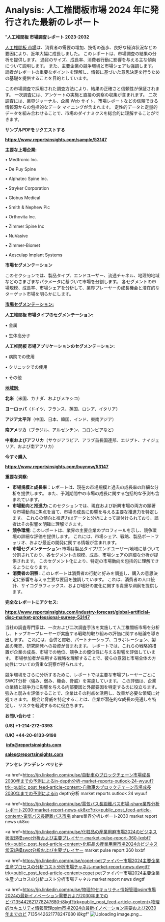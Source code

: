 # Analysis: 人工椎間板市場 2024 年に発行された最新のレポート

"<strong>人工椎間板 市場調査レポート 2023-2032</strong>

<a href=https://www.reportsinsights.com/sample/53147>人工椎間板 市場</a>は、消費者の需要の増加、技術の進歩、良好な経済状況などの要因により、近年大幅に成長しました。 このレポートは、市場調査の結果の分析を提供します。 通貨のサイズ、成長率、消費者行動に影響を与える主な傾向について説明します。 また、主要企業の競争環境と市場シェアも強調します。 読者がレポートの重要なポイントを理解し、情報に基づいた意思決定を行うための基礎を提供することを目的としています。

この市場調査で採用された調査方法により、結果の正確さと信頼性が保証されます。 一次調査には、アンケートの実施と直接の洞察の収集が含まれます。 二次調査には、業界ジャーナル、企業 Web サイト、市場レポートなどの信頼できる情報源からの包括的なデータ マイニングが含まれます。 定性的データと定量的データを組み合わせることで、市場のダイナミクスを総合的に理解することができます。

<strong><b>サンプルPDFをリクエストする</b></strong>

<a href=https://www.reportsinsights.com/sample/53147><strong><u>https://www.reportsinsights.com/sample/53147</u></strong></a>

<strong>主要な上場企業:</strong>

• Medtronic Inc.

• De Puy Spine

• Alphatec Spine Inc.

• Stryker Corporation

• Globus Medical

• Smith & Nephew Plc

• Orthovita Inc.

• Zimmer Spine Inc

• NuVasive

• Zimmer-Biomet

• Aesculap Implant Systems

<strong>市場セグメンテーション</strong>

このセクションでは、製品タイプ、エンドユーザー、流通チャネル、地理的地域などのさまざまなパラメータに基づいて市場を分割します。 各セグメントの市場規模、成長率、市場シェアを分析して、業界プレーヤーの成長機会と潜在的なターゲット市場を明らかにします。

<strong><u>市場セグメンテーション</u></strong><strong><u>:</u></strong>

<strong>人工椎間板 市場タイプのセグメンテーション:</strong>

• 金属

• 生体高分子

<strong>人工椎間板 市場アプリケーションのセグメンテーション:</strong>

• 病院での使用

• クリニックでの使用

• その他

<strong><u>地域別</u></strong><strong><u>:</u></strong>

<strong>北米</strong>（米国、カナダ、およびメキシコ）

<strong>ヨーロッパ</strong>（ドイツ、フランス、英国、ロシア、イタリア）

<strong>アジア太平洋</strong>（中国、日本、韓国、インド、東南アジア）

<strong>南アメリカ</strong>（ブラジル、アルゼンチン、コロンビアなど）

<strong>中東およびアフリカ</strong>（サウジアラビア、アラブ首長国連邦、エジプト、ナイジェリア、および南アフリカ）

<strong>今すぐ購入</strong>

<a href=https://www.reportsinsights.com/buynow/53147><strong><u>https://www.reportsinsights.com/buynow/53147</u></strong></a>

<strong>重要な洞察:</strong>
<ul>
  <li><strong>市場規模と成長率：</strong>レポートは、現在の市場規模と過去の成長率の詳細な分析を提供します。 また、予測期間中の市場の成長に関する包括的な予測も含まれています。</li>
  <li><strong>市場動向と推進力:</strong>このセクションでは、現在および新興市場の両方の顕著な市場動向に焦点を当て、市場の成長に影響を与える主要な推進力を特定します。 これらの傾向と推進力はデータと分析によって裏付けられており、読者はその影響を明確に理解できます。</li>
  <li><strong>競争環境</strong>: このレポートは、業界の主要企業のプロフィールを示し、競争環境の詳細な評価を提供します。 これには、市場シェア、戦略、製品ポートフォリオ、および最近の開発に関する情報が含まれます。</li>
  <li><strong>市場セグメンテーション: </strong>市場は製品タイプ/エンドユーザー/地域に基づいて分割されており、各セグメントの規模、成長、市場シェアの詳細な分析が提供されます。 このセグメント化により、特定の市場動向を包括的に理解できるようになります。</li>
  <li><strong>消費者の洞察 : </strong>このレポートは消費者の行動と好みを調査し、購入の意思決定に影響を与える主要な要因を強調しています。 これは、消費者の人口統計、サイコグラフィックス、および嗜好の変化に関する貴重な洞察を提供します。</li>
</ul>
<strong>完全なレポートにアクセス:</strong>

<a href=https://www.reportsinsights.com/industry-forecast/global-artificial-disc-market-professional-survey-53147><strong><u><b>https://www.reportsinsights.com/industry-forecast/global-artificial-disc-market-professional-survey-53147</b></u></strong></a>

当社の調査専門家は、一次および二次調査手法を実施して人工椎間板市場を分析し、トップキープレーヤーが実施する戦略的取り組みの評価に関する結論を導き出します。 これには、合併と買収、パートナーシップ、コラボレーション、製品の発売、研究開発への投資が含まれます。 レポートでは、これらの戦略的措置が企業の成長、市場での地位、競争上の優位性に与える影響を評価しています。 市場参加者が採用する戦略を理解することで、彼らの意図と市場全体の方向性についての貴重な洞察が得られます。

競争環境をさらに分析するために、レポートでは主要な市場プレーヤーごとにSWOT分析（強み、弱み、機会、脅威）を実施しています。 この評価は、企業の業績と競争力に影響を与える内部要因と外部要因を特定するのに役立ちます。 強みと弱みを評価することで、企業はその利点を活用し、改善が必要な領域に対処できます。 機会と脅威を特定することは、企業が潜在的な成長の見通しを特定し、リスクを軽減するのに役立ちます。

<strong>お問い合わせ：</strong>

<strong>(US) +1-214-272-0393</strong>

<strong>(UK) +44-20-8133-9198</strong>

<strong> </strong><a href=info@reportsinsights.com><strong><u>info@reportsinsights.com</u></strong></a>

<a href=sales@reportsinsights.com><strong><u>sales@reportsinsights.com</u></strong></a>

<strong>アンセレ アンデレン ベリヒテ</strong>

<a href=https://jp.linkedin.com/pulse/自動車のブロックチェーン市場成長2030年までの予測によるin-depth分析-market-reports-outlook-24-wyuuf?trk=public_post_feed-article-content>自動車のブロックチェーン市場成長2030年までの予測によるin depth分析 market reports outlook 24 wyuuf</a>

<a href=https://jp.linkedin.com/pulse/電気バス長距離バス市場-share業界分析レポート2030-market-report-news-uk8xc?trk=public_post_feed-article-content>電気バス長距離バス市場 share業界分析レポート2030 market report news uk8xc</a>

<a href=https://jp.linkedin.com/pulse/化粧品の産業用麻市場2024のビジネス状況規模swot分析および主要プレイヤー-market-pulse-report-360-lxxbf?trk=public_post_feed-article-content>化粧品の産業用麻市場2024のビジネス状況規模swot分析および主要プレイヤー market pulse report 360 lxxbf</a>

<a href=https://jp.linkedin.com/pulse/copet-petファイバー市場2024主要企業生産プロセスの分析コスト分析市場チャネル-market-report-news-dwgtf?trk=public_post_feed-article-content>copet petファイバー市場2024主要企業生産プロセスの分析コスト分析市場チャネル market report news dwgtf</a>

<a href=https://jp.linkedin.com/pulse/物理的セキュリティ情報管理psim市場2024の最新イノベーション需要および2030年までのビ-7135442621778247680-i8kgf?trk=public_post_feed-article-content>物理的セキュリティ情報管理psim市場2024の最新イノベーション需要および2030年までのビ 7135442621778247680 i8kgf</a>"
![Uploading image.png…]()
